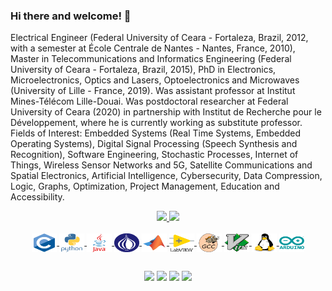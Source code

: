 ### Hi there and welcome! 👋

Electrical Engineer (Federal University of Ceara - Fortaleza, Brazil, 2012, with a semester at École Centrale de Nantes - Nantes, France, 2010), Master in Telecommunications and Informatics Engineering (Federal University of Ceara - Fortaleza, Brazil, 2015), PhD in Electronics, Microelectronics, Optics and Lasers, Optoelectronics and Microwaves (University of Lille - France, 2019). Was assistant professor at Institut Mines-Télécom Lille-Douai. Was postdoctoral researcher at Federal University of Ceara (2020) in partnership with Institut de Recherche pour le Développement, where he is currently working as substitute professor. Fields of Interest: Embedded Systems (Real Time Systems, Embedded Operating Systems), Digital Signal Processing (Speech Synthesis and Recognition), Software Engineering, Stochastic Processes, Internet of Things, Wireless Sensor Networks and 5G, Satellite Communications and Spatial Electronics, Artificial Intelligence, Cybersecurity, Data Compression, Logic, Graphs, Optimization, Project Management, Education and Accessibility.

<div align="center">
  <a href="https://github.com/Nicolasdearaujo">
  <img height="140em" src="https://github-readme-stats.vercel.app/api?username=Nicolasdearaujo&show_icons=true&theme=dark&include_all_commits=true&count_private=true"/>
  <img height="140em" src="https://github-readme-stats.vercel.app/api/top-langs/?username=Nicolasdearaujo&layout=compact&langs_count=7&theme=dark"/>
</div>
  
  <div style="display: inline_block" align="center"><br>
  <img align="center" alt="Nicolas-C" height="30" width="40" src="https://raw.githubusercontent.com/devicons/devicon/master/icons/c/c-original.svg">
  <img align="center" alt="Nicolas-Python" height="30" width="40" src="https://raw.githubusercontent.com/devicons/devicon/master/icons/python/python-original-wordmark.svg">
  <img align="center" alt="Nicolas-Java" height="30" width="40" src="https://raw.githubusercontent.com/devicons/devicon/master/icons/java/java-original-wordmark.svg">
  <img align="center" alt="Nicolas-Perl" height="30" width="40" src="https://raw.githubusercontent.com/devicons/devicon/master/icons/perl/perl-original.svg"> 
  <img align="center" alt="Nicolas-Matlab" height="30" width="40" src="https://raw.githubusercontent.com/devicons/devicon/master/icons/matlab/matlab-original.svg">
  <img align="center" alt="Nicolas-Labview" height="30" width="40" src="https://raw.githubusercontent.com/devicons/devicon/master/icons/labview/labview-original-wordmark.svg">
  <img align="center" alt="Nicolas-GCC" height="30" width="40" src="https://raw.githubusercontent.com/devicons/devicon/master/icons/gcc/gcc-original.svg">
  <img align="center" alt="Nicolas-Vim" height="30" width="40" src="https://raw.githubusercontent.com/devicons/devicon/master/icons/vim/vim-original.svg">
  <img align="center" alt="Nicolas-Linux" height="30" width="40" src="https://raw.githubusercontent.com/devicons/devicon/master/icons/linux/linux-original.svg">
  <img align="center" alt="Nicolas-Linux" height="30" width="40" src="https://raw.githubusercontent.com/devicons/devicon/master/icons/arduino/arduino-original-wordmark.svg">
</div>
  
##
  
<div align="center"> 
<a href="mailto:nicolas@ufc.br" target="_blank"><img src="https://img.shields.io/badge/Gmail-D14836?style=for-the-badge&logo=gmail&logoColor=white" target="_blank"></a>
<a href="https://www.linkedin.com/in/n%C3%ADcolas-de-ara%C3%BAjo-moreira-22470b9b/" target="_blank"><img src="https://img.shields.io/badge/LinkedIn-0077B5?style=for-the-badge&logo=linkedin&logoColor=white" target="_blank"></a>
<a href="https://medium.com/@nicolas.araujom" target="_blank"><img src="https://img.shields.io/badge/Medium-12100E?style=for-the-badge&logo=medium&logoColor=white" target="_blank"></a>
<a href="https://twitter.com/Nicolas_DEE" target="_blank"><img src="https://img.shields.io/badge/Twitter-1DA1F2?style=for-the-badge&logo=twitter&logoColor=white" target="_blank"></a>
</div> 
